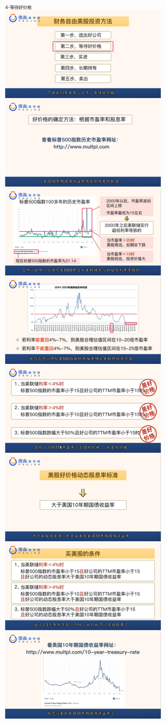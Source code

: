4-等待好价格
![](20200919-%20(1).png)
![](20200919-%20(2).png)
![](20200919-%20(3).png)
![](20200919-%20(4).png)
![](20200919-%20(5).png)
![](20200919-%20(6).png)
![](20200919-%20(7).png)
![](20200919-%20(8).png)